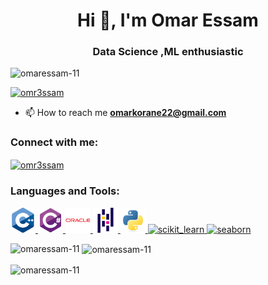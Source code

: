 <h1 align="center">Hi 👋, I'm Omar Essam</h1>
<h3 align="center">Data Science ,ML enthusiastic</h3>

<p align="left"> <img src="https://komarev.com/ghpvc/?username=omaressam-11&label=Profile%20views&color=0e75b6&style=flat" alt="omaressam-11" /> </p>

<p align="left"> <a href="https://twitter.com/omr3ssam" target="blank"><img src="https://img.shields.io/twitter/follow/omr3ssam?logo=twitter&style=for-the-badge" alt="omr3ssam" /></a> </p>

- 📫 How to reach me **omarkorane22@gmail.com**

<h3 align="left">Connect with me:</h3>
<p align="left">
<a href="https://twitter.com/omr3ssam" target="blank"><img align="center" src="https://freepnglogo.com/images/all_img/1691832581twitter-x-icon-png.png" alt="omr3ssam" height="30" width="40" /></a>
</p>

<h3 align="left">Languages and Tools:</h3>
<p align="left"> <a href="https://www.w3schools.com/cpp/" target="_blank" rel="noreferrer"> <img src="https://raw.githubusercontent.com/devicons/devicon/master/icons/cplusplus/cplusplus-original.svg" alt="cplusplus" width="40" height="40"/> </a> <a href="https://www.w3schools.com/cs/" target="_blank" rel="noreferrer"> <img src="https://raw.githubusercontent.com/devicons/devicon/master/icons/csharp/csharp-original.svg" alt="csharp" width="40" height="40"/> </a> <a href="https://www.oracle.com/" target="_blank" rel="noreferrer"> <img src="https://raw.githubusercontent.com/devicons/devicon/master/icons/oracle/oracle-original.svg" alt="oracle" width="40" height="40"/> </a> <a href="https://pandas.pydata.org/" target="_blank" rel="noreferrer"> <img src="https://raw.githubusercontent.com/devicons/devicon/2ae2a900d2f041da66e950e4d48052658d850630/icons/pandas/pandas-original.svg" alt="pandas" width="40" height="40"/> </a> <a href="https://www.python.org" target="_blank" rel="noreferrer"> <img src="https://raw.githubusercontent.com/devicons/devicon/master/icons/python/python-original.svg" alt="python" width="40" height="40"/> </a> <a href="https://scikit-learn.org/" target="_blank" rel="noreferrer"> <img src="https://upload.wikimedia.org/wikipedia/commons/0/05/Scikit_learn_logo_small.svg" alt="scikit_learn" width="40" height="40"/> </a> <a href="https://seaborn.pydata.org/" target="_blank" rel="noreferrer"> <img src="https://seaborn.pydata.org/_images/logo-mark-lightbg.svg" alt="seaborn" width="40" height="40"/> </a> </p>

<p><img align="left" src="https://github-readme-stats.vercel.app/api/top-langs?username=omaressam-11&show_icons=true&locale=en&layout=compact" alt="omaressam-11" /></p>

<p>&nbsp;<img align="center" src="https://github-readme-stats.vercel.app/api?username=omaressam-11&show_icons=true&locale=en" alt="omaressam-11" /></p>

<p><img align="center" src="https://github-readme-streak-stats.herokuapp.com/?user=omaressam-11&" alt="omaressam-11" /></p>
